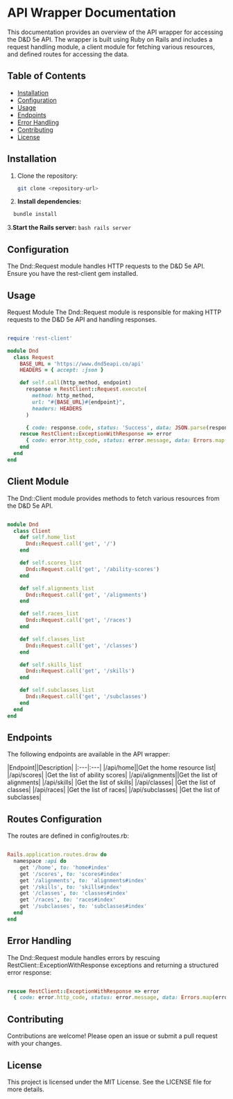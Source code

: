 # API Wrapper Documentation

This documentation provides an overview of the API wrapper for accessing the D&D 5e API. The wrapper is built using Ruby on Rails and includes a request handling module, a client module for fetching various resources, and defined routes for accessing the data.

## Table of Contents

- [Installation](#installation)
- [Configuration](#configuration)
- [Usage](#usage)
- [Endpoints](#endpoints)
- [Error Handling](#error-handling)
- [Contributing](#contributing)
- [License](#license)

## Installation

1. Clone the repository:
   ```bash
   git clone <repository-url>
   ```
2. **Install dependencies:**
  ```bash
    bundle install
  ```
3.**Start the Rails server:**
    ```bash
    rails server
    ```

## Configuration
The Dnd::Request module handles HTTP requests to the D&D 5e API. Ensure you have the rest-client gem installed.

## Usage

Request Module
The Dnd::Request module is responsible for making HTTP requests to the D&D 5e API and handling responses.
```ruby

require 'rest-client'

module Dnd 
  class Request
    BASE_URL = 'https://www.dnd5eapi.co/api'
    HEADERS = { accept: :json }

    def self.call(http_method, endpoint)
      response = RestClient::Request.execute(
        method: http_method,
        url: "#{BASE_URL}#{endpoint}",
        headers: HEADERS
      )

      { code: response.code, status: 'Success', data: JSON.parse(response.body) }
    rescue RestClient::ExceptionWithResponse => error
      { code: error.http_code, status: error.message, data: Errors.map(error.http_code) }
    end
  end
end
```
## Client Module
The Dnd::Client module provides methods to fetch various resources from the D&D 5e API.
```ruby

module Dnd 
  class Client
    def self.home_list
      Dnd::Request.call('get', '/')
    end

    def self.scores_list
      Dnd::Request.call('get', '/ability-scores')
    end

    def self.alignments_list
      Dnd::Request.call('get', '/alignments')
    end

    def self.races_list
      Dnd::Request.call('get', '/races')
    end

    def self.classes_list
      Dnd::Request.call('get', '/classes')
    end

    def self.skills_list
      Dnd::Request.call('get', '/skills')
    end

    def self.subclasses_list
      Dnd::Request.call('get', '/subclasses')
    end
  end
end
```

## Endpoints
The following endpoints are available in the API wrapper:

|Endpoint||Description|
|:---|:---|
|/api/home||Get the home resource list|
|/api/scores|	|Get the list of ability scores|
|/api/alignments||Get the list of alignments|
|/api/skills|	|Get the list of skills|
|/api/classes|	|Get the list of classes|
|/api/races|	|Get the list of races|
|/api/subclasses|	|Get the list of subclasses|

## Routes Configuration
The routes are defined in config/routes.rb:
```ruby

Rails.application.routes.draw do
  namespace :api do 
    get '/home', to: 'home#index'
    get '/scores', to: 'scores#index'
    get '/alignments', to: 'alignments#index'
    get '/skills', to: 'skills#index'
    get '/classes', to: 'classes#index'
    get '/races', to: 'races#index'
    get '/subclasses', to: 'subclasses#index'
  end
end
```

## Error Handling
The Dnd::Request module handles errors by rescuing RestClient::ExceptionWithResponse exceptions and returning a structured error response:
```ruby 

rescue RestClient::ExceptionWithResponse => error
  { code: error.http_code, status: error.message, data: Errors.map(error.http_code) }
```

## Contributing
Contributions are welcome! Please open an issue or submit a pull request with your changes.

## License
This project is licensed under the MIT License. See the LICENSE file for more details.